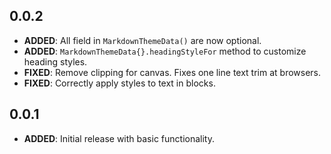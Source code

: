 ## 0.0.2

- **ADDED**: All field in `MarkdownThemeData()` are now optional.
- **ADDED**: `MarkdownThemeData{}.headingStyleFor` method to customize heading styles.
- **FIXED**: Remove clipping for canvas. Fixes one line text trim at browsers.
- **FIXED**: Correctly apply styles to text in blocks.

## 0.0.1

- **ADDED**: Initial release with basic functionality.
